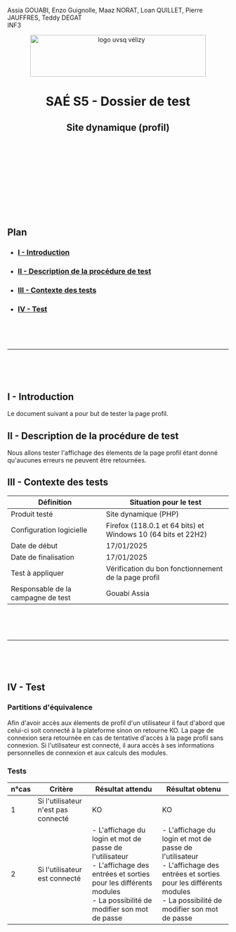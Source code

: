 Assia GOUABI, Enzo Guignolle, Maaz NORAT, Loan QUILLET, Pierre JAUFFRES, Teddy DEGAT<br>
INF3

<div align="center">
<img height="95" width="400" src="../img/IUT_Velizy_Villacoublay_logo_2020_ecran.png" title="logo uvsq vélizy"/>

# SAÉ S5 - Dossier de test
## Site dynamique (profil)

<br><br>

</div>

<br><br><br><br><br><br><br>

## Plan
- ### [I - Introduction](#I)
- ### [II - Description de la procédure de test](#II)
- ### [III - Contexte des tests](#III)
- ### [IV - Test](#IV)


<br><br><br>

----------

<br><br><br>

## <a name="I"></a>I - Introduction

Le document suivant a pour but de tester la page profil.
<br>

## <a name="II"></a>II - Description de la procédure de test

Nous allons tester l'affichage des élements de la page profil étant donné qu'aucunes erreurs ne peuvent être retournées. 
<br>

## <a name="III"></a>III - Contexte des tests

| Définition                         | Situation pour le test                                                   |
|------------------------------------|--------------------------------------------------------------------------|
| Produit testé                      | Site dynamique (PHP)                                                     |
| Configuration logicielle           | Firefox (118.0.1 et 64 bits) et<br/>Windows 10 (64 bits et 22H2)         |
| Date de début                      | 17/01/2025                                                               |
| Date de finalisation               |   17/01/2025                                                             |
| Test à appliquer                   | Vérification du bon fonctionnement de la page profil                  |
| Responsable de la campagne de test | Gouabi Assia                       |


<br><br><br>

----------

<br><br><br>

## <a name="IV"></a>IV - Test

### Partitions d'équivalence 

Afin d'avoir accès aux élements de profil d'un utilisateur il faut d'abord que celui-ci soit connecté à la plateforme sinon on retourne KO. La page de connexion sera retournée en cas de tentative d'accès à la page profil sans connexion. 
Si l'utilisateur est connecté, il aura accès à ses informations personnelles de connexion et aux calculs des modules. 

### Tests

| n°cas | Critère             | Résultat attendu          | Résultat obtenu           |
|-------|---------------------|---------------------------|---------------------------|
| 1     | Si l'utilisateur n'est pas connecté   | KO           | KO          |
| 2     | Si l'utilisateur est connecté   | - L'affichage du login et mot de passe de l'utilisateur <br> - L'affichage des entrées et sorties pour les différents modules <br> - La possibilité de modifier son mot de passe      | - L'affichage du login et mot de passe de l'utilisateur <br> - L'affichage des entrées et sorties pour les différents modules <br> - La possibilité de modifier son mot de passe         |

